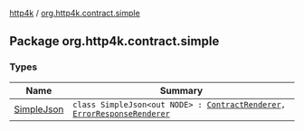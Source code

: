 [http4k](../index.md) / [org.http4k.contract.simple](./index.md)

## Package org.http4k.contract.simple

### Types

| Name | Summary |
|---|---|
| [SimpleJson](-simple-json/index.md) | `class SimpleJson<out NODE> : `[`ContractRenderer`](../org.http4k.contract/-contract-renderer/index.md)`, `[`ErrorResponseRenderer`](../org.http4k.contract/-error-response-renderer/index.md) |
